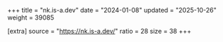 +++
title = "nk.is-a.dev"
date = "2024-01-08"
updated = "2025-10-26"
weight = 39085

[extra]
source = "https://nk.is-a.dev/"
ratio = 28
size = 38
+++
